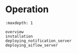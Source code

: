 # Operation

```{toctree}
:maxdepth: 1

overview
installation
deploying_notification_server
deploying_aiflow_server
```